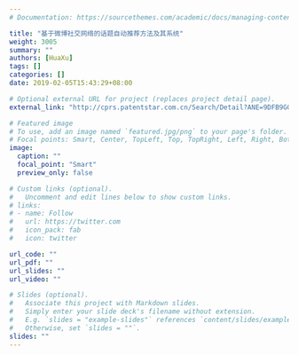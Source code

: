 ```yaml
---
# Documentation: https://sourcethemes.com/academic/docs/managing-content/

title: "基于微博社交网络的话题自动推荐方法及其系统"
weight: 3005
summary: ""
authors: [HuaXu]
tags: []
categories: []
date: 2019-02-05T15:43:29+08:00

# Optional external URL for project (replaces project detail page).
external_link: "http://cprs.patentstar.com.cn/Search/Detail?ANE=9DFB9GGD3CAA9BIF9DID6AGAHHIA9BGA9FAACHEA8ACA9BEC"

# Featured image
# To use, add an image named `featured.jpg/png` to your page's folder.
# Focal points: Smart, Center, TopLeft, Top, TopRight, Left, Right, BottomLeft, Bottom, BottomRight.
image:
  caption: ""
  focal_point: "Smart"
  preview_only: false

# Custom links (optional).
#   Uncomment and edit lines below to show custom links.
# links:
# - name: Follow
#   url: https://twitter.com
#   icon_pack: fab
#   icon: twitter

url_code: ""
url_pdf: ""
url_slides: ""
url_video: ""

# Slides (optional).
#   Associate this project with Markdown slides.
#   Simply enter your slide deck's filename without extension.
#   E.g. `slides = "example-slides"` references `content/slides/example-slides.md`.
#   Otherwise, set `slides = ""`.
slides: ""
---
```

